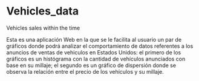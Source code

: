 # Vehicles_data
Vehicles sales within the time

Esta es una aplicación Web en la que se le facilita al usuario un par de gráficos donde podrá analizar el comportamiento de datos referentes a los anuncios de ventas de vehiculos en Estados Unidos: el primero de los gráficos es un histógrama con la cantidad de vehículos anunciados con base en su millaje; el segundo es un gráfico de dispersión donde se observa la relación entre el precio de los vehículos y su millaje.
